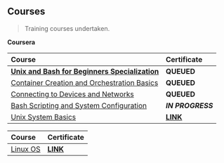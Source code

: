## Courses

<div align="justify">

> Training courses undertaken.   

</div>

<div align="left">

**Coursera**   

| Course | Certificate |
| :----- | :----- |
| [**Unix and Bash for Beginners Specialization**](https://www.coursera.org/specializations/unix-and-bash-for-beginners) | **QUEUED** |
| [Container Creation and Orchestration Basics](https://www.coursera.org/learn/codio-container-creation-and-orchestration-basics?specialization=unix-and-bash-for-beginners) | **QUEUED** |
| [Connecting to Devices and Networks](https://www.coursera.org/learn/codio-connecting-to-devices-and-networks?specialization=unix-and-bash-for-beginners) | **QUEUED** |
| [Bash Scripting and System Configuration](https://www.coursera.org/learn/codio-bash-scripting-and-system-configuration?specialization=unix-and-bash-for-beginners) | **_IN PROGRESS_** |
| [Unix System Basics](https://www.coursera.org/learn/codio-unix-system-basics?specialization=unix-and-bash-for-beginners) | [**LINK**](https://storage.googleapis.com/earned-current/coursera/unix-and-bash-for-beginners-specialization/unix-system-basics.pdf) |

| Course | Certificate |
| :----- | :----- |
| [Linux OS](https://www.coursera.org/learn/illinois-tech-linux-os) | [**LINK**](https://storage.googleapis.com/earned-current/coursera/linux-os.pdf) |

</div>
